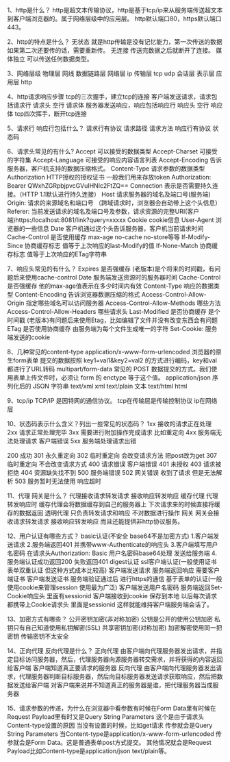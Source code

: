 1、http是什么？
  http是超文本传输协议，http是基于tcp/ip来从服务端传送超文本到客户端浏览器的。属于网络层级中的应用层。
  http默认端口80，https默认端口443。

2、http的特点是什么？
  无状态 就是http传输是没有记忆能力，第一次传送的数据如果第二次还要传的话，需要重新传。
  无连接 传送完数据之后就断开了连接。
  媒体独立 可以传送任何数据类型。

3、网络层级
  物理层 网线
  数据链路层
  网络层 ip
  传输层 tcp udp
  会话层
  表示层
  应用层 http

4、http请求响应步骤
  tcp的三次握手，建立tcp的连接
  客户端发送请求，请求包括请求行 请求头 空行 请求体
  服务器发送响应，响应包括响应行 响应头 空行 响应体
  tcp四次挥手，断开tcp连接

5、请求行 响应行包括什么？
  请求行有协议 请求路径 请求方法
  响应行有协议 状态码

6、请求头常见的有什么?
  Accept 可以接受的数据类型
  Accept-Charset 可接受的字符集
  Accept-Language 可接受的响应内容语言列表
  Accept-Encoding 告诉服务器，客户机支持的数据压缩格式。
  Content-Type 请求参数的数据类型
  Authorization HTTP授权的授权证书 一般我们用来存放token Authorization: Bearer QWxhZGRpbjpvcGVuIHNlc2FtZQ==
  Connection 表示是否需要持久连接。（HTTP 1.1默认进行持久连接）
  Host 请求服务器的域名及端口号(服务端)
  Origin: 请求的来源域名和端口号 （跨域请求时，浏览器会自动带上这个头信息）
  Referer: 当前发送请求的域名及端口号及参数，请求资源的完整URI(客户端)https:/localhost:8081/link?query=xxxxx
  Cookie cookie信息
  User-Agent 浏览器的一些信息
  Date 客户机通过这个头告诉服务器，客户机当前请求时间
  Cache-Control 是否使用缓存 max-age no-cache no-store等等
  If-Modify-Since 协商缓存标志 值等于上次响应的last-Modify的值
  If-None-Match 协商缓存标志 值等于上次响应的ETag字符串

7、响应头常见的有什么？
  Expires 是否强缓存 (老版本)是个将来的时间戳，有问题后来使用cache-control
  Date 服务端发送资源时的服务器时间
  Cache-Control 是否强缓存 他的max-age值表示在多少时间内有效
  Content-Type 响应的数据类型
  Content-Encoding 告诉浏览器数据压缩的格式
  Access-Control-Allow-Origin 指定哪些域名可以访问服务器
  Access-Control-Allow-Methods 哪些方法
  Access-Control-Allow-Headers 哪些请求头
  Last-Modified 是否协商缓存 是个时间戳 (老版本)有问题后来使用Etag，比如编辑了文件并没有改变东西会有问题
  ETag 是否使用协商缓存 由服务端为每个文件生成唯一的字符
  Set-Cookie: 服务端发送的cookie

8、几种常见的content-type
  application/x-www-form-urlencoded 浏览器的原生form表单 提交的数据按照 key1=val1&key2=val2 的方式进行编码，key和val都进行了URL转码
  multipart/form-data 常见的 POST 数据提交的方式。我们使用表单上传文件时，必须让 form 的 enctype 等于这个值。
  application/json 序列化后的 JSON 字符串
  text/xml xml
  text/plain 文本
  text/html html

9、tcp/ip
  TCP/IP 是因特网的通信协议。
  tcp在传输层是传输控制协议
  ip在网络层

10、状态码表示什么含义？列出一些常见的状态码？
  1xx 接收的请求正在处理
  2xx 请求正常处理完毕
  3xx 需要进行附加操作完成请求 比如重定向
  4xx 服务端无法处理请求 客户端错误
  5xx 服务端处理请求出错

  200 成功
  301 永久重定向
  302 临时重定向 会改变请求方法 把post改为get
  307 临时重定向 不会改变请求方式
  400 请求错误 客户端错误
  401 未授权
  403 请求被拒绝
  404 资源缺失找不到
  500 服务端错误
  502 网关错误 收到了请求 但是无法解析
  503 服务暂时无法使用 响应超时

11、代理 网关是什么？
  代理接收请求转发请求 接收响应转发响应
    缓存代理 代理转发响应时 缓存代理会将数据缓存到自己的服务器上 下次请求来的时候直接将缓存的数据返回
    透明代理 只负责转发请求和响应 不对数据进行操作
  网关
    网关会接收请求转发请求 接收响应转发响应 而且还能提供非http协议服务。

12、用户认证有哪些方式？
  basic认证(不安全 base64不是加密方式)
    1.客户端发送请求
    2.服务端返回401 并携带www-Authenticate的响应头
    3.客户端填写用户名密码 在请求头Authorization: Basic 用户名密码base64处理 发送给服务端
    4.服务端认证成功返回200 失败返回401
  digest认证
  ssl客户端认证(一般使用证书 表单双重认证 但这种方式成本比较高)
    客户端发送请求
    服务端返回响应 需要客户端证书
    客户端发送证书
    服务端验证通过后 进行https的通信
  基于表单的认证(一般使用cookie来管理session 使用最为广泛)
    客户端发送用户名密码
    服务端返回Set-Cookie响应头 里面有sessionid
    客户端接收到cookie 保存到本地 以后每次请求都携带上Cookie请求头 里面是sessionid 这样就能维持客户端服务端会话了。

13、加密方式有哪些？
  公开密钥加密(非对称加密) 公钥是公开的使用公钥加密 私钥只有自己知道使用私钥解密(SSL)
  共享密钥加密(对称加密) 加密解密使用同一把密钥 传输密钥不太安全

14、正向代理 反向代理是什么？
  正向代理
    由客户端向代理服务器发出请求，并指定目标访问服务器，然后，代理服务器向源服务器转交需求，并将获得的内容返回给客户端
    客户端知道真正要请求的服务器
  反向代理
    由客户端向代理服务器发出请求，代理服务器判断目标服务器，然后向目标服务器发送请求获取响应，然后把数据发送给客户端
    对客户端来说并不知道真正的服务器是谁，把代理服务器当成服务器

15、请求参数的传递，为什么在浏览器中看参数有时候在Form Data里有时候在Request Payload里有时又是Query String Parameters
  这个是由于请求头Content-type设置的原因
    当没有设置的时候，比如get请求 传参就会是Query String Parameters
    当Content-type是application/x-www-form-urlencoded 传参就会是Form Data。这是普通表单post方式提交。
    其他情况就会是Request Payload比如Content-type是application/json text/plain等。
